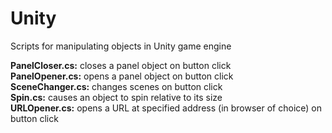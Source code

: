 # Unity
Scripts for manipulating objects in Unity game engine

<b>PanelCloser.cs:</b> closes a panel object on button click
<br /><b>PanelOpener.cs:</b> opens a panel object on button click
<br /><b>SceneChanger.cs:</b> changes scenes on button click
<br /><b>Spin.cs:</b> causes an object to spin relative to its size
<br /><b>URLOpener.cs:</b> opens a URL at specified address (in browser of choice) on button click
